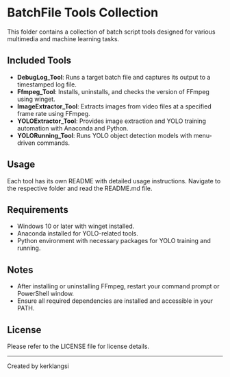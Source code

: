 # BatchFile Tools Collection

This folder contains a collection of batch script tools designed for various multimedia and machine learning tasks.

## Included Tools

- **DebugLog_Tool**: Runs a target batch file and captures its output to a timestamped log file.
- **Ffmpeg_Tool**: Installs, uninstalls, and checks the version of FFmpeg using winget.
- **ImageExtractor_Tool**: Extracts images from video files at a specified frame rate using FFmpeg.
- **YOLOExtractor_Tool**: Provides image extraction and YOLO training automation with Anaconda and Python.
- **YOLORunning_Tool**: Runs YOLO object detection models with menu-driven commands.

## Usage

Each tool has its own README with detailed usage instructions. Navigate to the respective folder and read the README.md file.

## Requirements

- Windows 10 or later with winget installed.
- Anaconda installed for YOLO-related tools.
- Python environment with necessary packages for YOLO training and running.

## Notes

- After installing or uninstalling FFmpeg, restart your command prompt or PowerShell window.
- Ensure all required dependencies are installed and accessible in your PATH.

## License

Please refer to the LICENSE file for license details.

---

Created by kerklangsi
